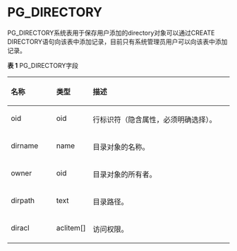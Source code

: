 # PG\_DIRECTORY

PG\_DIRECTORY系统表用于保存用户添加的directory对象可以通过CREATE DIRECTORY语句向该表中添加记录，目前只有系统管理员用户可以向该表中添加记录。

**表 1**  PG\_DIRECTORY字段

<a name="zh-cn_topic_0283136865_zh-cn_topic_0237122286_zh-cn_topic_0059778572_t6d8526cd27634c979add34313515ecbe"></a>
<table><thead align="left"><tr id="zh-cn_topic_0283136865_zh-cn_topic_0237122286_zh-cn_topic_0059778572_rc66e09c6907141958a1f095d0b5903b3"><th class="cellrowborder" valign="top" width="20.62%" id="mcps1.2.4.1.1"><p id="zh-cn_topic_0283136865_zh-cn_topic_0237122286_zh-cn_topic_0059778572_a32a13f2e449c4a2b9dcac364c758ebe9"><a name="zh-cn_topic_0283136865_zh-cn_topic_0237122286_zh-cn_topic_0059778572_a32a13f2e449c4a2b9dcac364c758ebe9"></a><a name="zh-cn_topic_0283136865_zh-cn_topic_0237122286_zh-cn_topic_0059778572_a32a13f2e449c4a2b9dcac364c758ebe9"></a>名称</p>
</th>
<th class="cellrowborder" valign="top" width="14.39%" id="mcps1.2.4.1.2"><p id="zh-cn_topic_0283136865_zh-cn_topic_0237122286_zh-cn_topic_0059778572_a3b20335794a846dbb1db8ab5e8b08bb7"><a name="zh-cn_topic_0283136865_zh-cn_topic_0237122286_zh-cn_topic_0059778572_a3b20335794a846dbb1db8ab5e8b08bb7"></a><a name="zh-cn_topic_0283136865_zh-cn_topic_0237122286_zh-cn_topic_0059778572_a3b20335794a846dbb1db8ab5e8b08bb7"></a>类型</p>
</th>
<th class="cellrowborder" valign="top" width="64.99000000000001%" id="mcps1.2.4.1.3"><p id="zh-cn_topic_0283136865_zh-cn_topic_0237122286_zh-cn_topic_0059778572_a2a7c960b69bb4f068e34408d9126e8a8"><a name="zh-cn_topic_0283136865_zh-cn_topic_0237122286_zh-cn_topic_0059778572_a2a7c960b69bb4f068e34408d9126e8a8"></a><a name="zh-cn_topic_0283136865_zh-cn_topic_0237122286_zh-cn_topic_0059778572_a2a7c960b69bb4f068e34408d9126e8a8"></a>描述</p>
</th>
</tr>
</thead>
<tbody><tr id="zh-cn_topic_0283136865_zh-cn_topic_0237122286_zh-cn_topic_0059778572_r1eb3d71fe0b6485a86fb174394533967"><td class="cellrowborder" valign="top" width="20.62%" headers="mcps1.2.4.1.1 "><p id="zh-cn_topic_0283136865_zh-cn_topic_0237122286_zh-cn_topic_0059778572_a39ddfc65e5f04e018f57f88373ef3af4"><a name="zh-cn_topic_0283136865_zh-cn_topic_0237122286_zh-cn_topic_0059778572_a39ddfc65e5f04e018f57f88373ef3af4"></a><a name="zh-cn_topic_0283136865_zh-cn_topic_0237122286_zh-cn_topic_0059778572_a39ddfc65e5f04e018f57f88373ef3af4"></a>oid</p>
</td>
<td class="cellrowborder" valign="top" width="14.39%" headers="mcps1.2.4.1.2 "><p id="zh-cn_topic_0283136865_zh-cn_topic_0237122286_zh-cn_topic_0059778572_a09694550ebb145d7a9a3b4ca3ff6d557"><a name="zh-cn_topic_0283136865_zh-cn_topic_0237122286_zh-cn_topic_0059778572_a09694550ebb145d7a9a3b4ca3ff6d557"></a><a name="zh-cn_topic_0283136865_zh-cn_topic_0237122286_zh-cn_topic_0059778572_a09694550ebb145d7a9a3b4ca3ff6d557"></a>oid</p>
</td>
<td class="cellrowborder" valign="top" width="64.99000000000001%" headers="mcps1.2.4.1.3 "><p id="zh-cn_topic_0283136865_zh-cn_topic_0237122286_zh-cn_topic_0059777741_a0b279efa3bac4bd4aa6cd94e0a298895"><a name="zh-cn_topic_0283136865_zh-cn_topic_0237122286_zh-cn_topic_0059777741_a0b279efa3bac4bd4aa6cd94e0a298895"></a><a name="zh-cn_topic_0283136865_zh-cn_topic_0237122286_zh-cn_topic_0059777741_a0b279efa3bac4bd4aa6cd94e0a298895"></a>行标识符（隐含属性，必须明确选择）。</p>
</td>
</tr>
<tr id="zh-cn_topic_0283136865_zh-cn_topic_0237122286_zh-cn_topic_0059778572_rd7c1b251b7a141179159ca50317fc57e"><td class="cellrowborder" valign="top" width="20.62%" headers="mcps1.2.4.1.1 "><p id="zh-cn_topic_0283136865_zh-cn_topic_0237122286_zh-cn_topic_0059778572_ad173a4ffddb8462097281db79695d83b"><a name="zh-cn_topic_0283136865_zh-cn_topic_0237122286_zh-cn_topic_0059778572_ad173a4ffddb8462097281db79695d83b"></a><a name="zh-cn_topic_0283136865_zh-cn_topic_0237122286_zh-cn_topic_0059778572_ad173a4ffddb8462097281db79695d83b"></a>dirname</p>
</td>
<td class="cellrowborder" valign="top" width="14.39%" headers="mcps1.2.4.1.2 "><p id="zh-cn_topic_0283136865_zh-cn_topic_0237122286_zh-cn_topic_0059778572_a8f32271314e1439f8341a8043d7d5840"><a name="zh-cn_topic_0283136865_zh-cn_topic_0237122286_zh-cn_topic_0059778572_a8f32271314e1439f8341a8043d7d5840"></a><a name="zh-cn_topic_0283136865_zh-cn_topic_0237122286_zh-cn_topic_0059778572_a8f32271314e1439f8341a8043d7d5840"></a>name</p>
</td>
<td class="cellrowborder" valign="top" width="64.99000000000001%" headers="mcps1.2.4.1.3 "><p id="zh-cn_topic_0283136865_zh-cn_topic_0237122286_zh-cn_topic_0059778572_aef1cedd21cf04fedada1bce5295a2786"><a name="zh-cn_topic_0283136865_zh-cn_topic_0237122286_zh-cn_topic_0059778572_aef1cedd21cf04fedada1bce5295a2786"></a><a name="zh-cn_topic_0283136865_zh-cn_topic_0237122286_zh-cn_topic_0059778572_aef1cedd21cf04fedada1bce5295a2786"></a>目录对象的名称。</p>
</td>
</tr>
<tr id="zh-cn_topic_0283136865_zh-cn_topic_0237122286_zh-cn_topic_0059778572_r824153fa26c14872a622b570eb861256"><td class="cellrowborder" valign="top" width="20.62%" headers="mcps1.2.4.1.1 "><p id="zh-cn_topic_0283136865_zh-cn_topic_0237122286_zh-cn_topic_0059778572_aadecccfb31c84f1696bda5abb555b07f"><a name="zh-cn_topic_0283136865_zh-cn_topic_0237122286_zh-cn_topic_0059778572_aadecccfb31c84f1696bda5abb555b07f"></a><a name="zh-cn_topic_0283136865_zh-cn_topic_0237122286_zh-cn_topic_0059778572_aadecccfb31c84f1696bda5abb555b07f"></a>owner</p>
</td>
<td class="cellrowborder" valign="top" width="14.39%" headers="mcps1.2.4.1.2 "><p id="zh-cn_topic_0283136865_zh-cn_topic_0237122286_zh-cn_topic_0059778572_a09fe8661ce044ea3aaae9bad61ed3854"><a name="zh-cn_topic_0283136865_zh-cn_topic_0237122286_zh-cn_topic_0059778572_a09fe8661ce044ea3aaae9bad61ed3854"></a><a name="zh-cn_topic_0283136865_zh-cn_topic_0237122286_zh-cn_topic_0059778572_a09fe8661ce044ea3aaae9bad61ed3854"></a>oid</p>
</td>
<td class="cellrowborder" valign="top" width="64.99000000000001%" headers="mcps1.2.4.1.3 "><p id="zh-cn_topic_0283136865_zh-cn_topic_0237122286_zh-cn_topic_0059778572_aa43bf460c68042c4956fd6c81ebba567"><a name="zh-cn_topic_0283136865_zh-cn_topic_0237122286_zh-cn_topic_0059778572_aa43bf460c68042c4956fd6c81ebba567"></a><a name="zh-cn_topic_0283136865_zh-cn_topic_0237122286_zh-cn_topic_0059778572_aa43bf460c68042c4956fd6c81ebba567"></a>目录对象的所有者。</p>
</td>
</tr>
<tr id="zh-cn_topic_0283136865_zh-cn_topic_0237122286_zh-cn_topic_0059778572_r1a2f1f3756c64b1bbb8319cf122aa35a"><td class="cellrowborder" valign="top" width="20.62%" headers="mcps1.2.4.1.1 "><p id="zh-cn_topic_0283136865_zh-cn_topic_0237122286_zh-cn_topic_0059778572_aaaffe06a13544129b67d434a26d6be49"><a name="zh-cn_topic_0283136865_zh-cn_topic_0237122286_zh-cn_topic_0059778572_aaaffe06a13544129b67d434a26d6be49"></a><a name="zh-cn_topic_0283136865_zh-cn_topic_0237122286_zh-cn_topic_0059778572_aaaffe06a13544129b67d434a26d6be49"></a>dirpath</p>
</td>
<td class="cellrowborder" valign="top" width="14.39%" headers="mcps1.2.4.1.2 "><p id="zh-cn_topic_0283136865_zh-cn_topic_0237122286_zh-cn_topic_0059778572_a897fe676ea664bbda1e5137003d20877"><a name="zh-cn_topic_0283136865_zh-cn_topic_0237122286_zh-cn_topic_0059778572_a897fe676ea664bbda1e5137003d20877"></a><a name="zh-cn_topic_0283136865_zh-cn_topic_0237122286_zh-cn_topic_0059778572_a897fe676ea664bbda1e5137003d20877"></a>text</p>
</td>
<td class="cellrowborder" valign="top" width="64.99000000000001%" headers="mcps1.2.4.1.3 "><p id="zh-cn_topic_0283136865_zh-cn_topic_0237122286_zh-cn_topic_0059778572_a2750efdeaa1b49989ae3f69404a2cd9c"><a name="zh-cn_topic_0283136865_zh-cn_topic_0237122286_zh-cn_topic_0059778572_a2750efdeaa1b49989ae3f69404a2cd9c"></a><a name="zh-cn_topic_0283136865_zh-cn_topic_0237122286_zh-cn_topic_0059778572_a2750efdeaa1b49989ae3f69404a2cd9c"></a>目录路径。</p>
</td>
</tr>
<tr id="zh-cn_topic_0283136865_zh-cn_topic_0237122286_row127913410476"><td class="cellrowborder" valign="top" width="20.62%" headers="mcps1.2.4.1.1 "><p id="zh-cn_topic_0283136865_zh-cn_topic_0237122286_p16279103454717"><a name="zh-cn_topic_0283136865_zh-cn_topic_0237122286_p16279103454717"></a><a name="zh-cn_topic_0283136865_zh-cn_topic_0237122286_p16279103454717"></a>diracl</p>
</td>
<td class="cellrowborder" valign="top" width="14.39%" headers="mcps1.2.4.1.2 "><p id="zh-cn_topic_0283136865_zh-cn_topic_0237122286_p102806343475"><a name="zh-cn_topic_0283136865_zh-cn_topic_0237122286_p102806343475"></a><a name="zh-cn_topic_0283136865_zh-cn_topic_0237122286_p102806343475"></a>aclitem[]</p>
</td>
<td class="cellrowborder" valign="top" width="64.99000000000001%" headers="mcps1.2.4.1.3 "><p id="zh-cn_topic_0283136865_zh-cn_topic_0237122286_p14280143464711"><a name="zh-cn_topic_0283136865_zh-cn_topic_0237122286_p14280143464711"></a><a name="zh-cn_topic_0283136865_zh-cn_topic_0237122286_p14280143464711"></a>访问权限。</p>
</td>
</tr>
</tbody>
</table>

